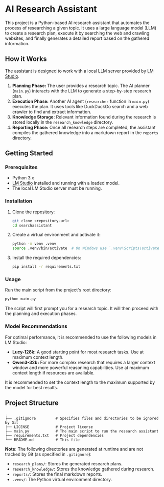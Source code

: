 # AI Research Assistant

This project is a Python-based AI research assistant that automates the process of researching a given topic. It uses a large language model (LLM) to create a research plan, execute it by searching the web and crawling websites, and finally generates a detailed report based on the gathered information.

## How it Works

The assistant is designed to work with a local LLM server provided by [LM Studio](https://lmstudio.ai/).

1.  **Planning Phase:** The user provides a research topic. The AI planner (`main.py`) interacts with the LLM to generate a step-by-step research plan.
2.  **Execution Phase:** Another AI agent (`researcher` function in `main.py`) executes the plan. It uses tools like DuckDuckGo search and a web crawler to find and extract information.
3.  **Knowledge Storage:** Relevant information found during the research is stored locally in the `research_knowledge` directory.
4.  **Reporting Phase:** Once all research steps are completed, the assistant compiles the gathered knowledge into a markdown report in the `reports` directory.

## Getting Started

### Prerequisites

*   Python 3.x
*   [LM Studio](https://lmstudio.ai/) installed and running with a loaded model.
*   The local LM Studio server must be running.

### Installation

1.  Clone the repository:
    ```bash
    git clone <repository-url>
    cd searchassistant
    ```
2.  Create a virtual environment and activate it:
    ```bash
    python -m venv .venv
    source .venv/bin/activate  # On Windows use `.venv\Scripts\activate`
    ```
3.  Install the required dependencies:
    ```bash
    pip install -r requirements.txt
    ```

### Usage

Run the main script from the project's root directory:

```bash
python main.py
```

The script will first prompt you for a research topic. It will then proceed with the planning and execution phases.

### Model Recommendations

For optimal performance, it is recommended to use the following models in LM Studio:

*   **Lucy-128k:** A good starting point for most research tasks. Use at maximum context length.
*   **Qwen3-32b:** For more complex research that requires a larger context window and more powerful reasoning capabilities. Use at maximum context length if resources are available.

It is recommended to set the context length to the maximum supported by the model for best results.

## Project Structure

```
.
├── .gitignore         # Specifies files and directories to be ignored by Git
├── LICENSE            # Project license
├── main.py            # The main script to run the research assistant
├── requirements.txt   # Project dependencies
└── README.md          # This file
```

**Note:** The following directories are generated at runtime and are not tracked by Git (as specified in `.gitignore`):

*   `research_plans/`: Stores the generated research plans.
*   `research_knowledge/`: Stores the knowledge gathered during research.
*   `reports/`: Stores the final markdown reports.
*   `.venv/`: The Python virtual environment directory.
